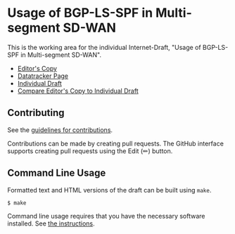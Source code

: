# Usage of BGP-LS-SPF in Multi-segment SD-WAN

This is the working area for the individual Internet-Draft, "Usage of BGP-LS-SPF in Multi-segment SD-WAN".

* [Editor's Copy](https://VMatrix1900.github.io/draft-lsvr-bgp-spf-for-sdwan/#go.draft-sheng-lsvr-bgp-spf-for-sdwan.html)
* [Datatracker Page](https://datatracker.ietf.org/doc/draft-sheng-lsvr-bgp-spf-for-sdwan)
* [Individual Draft](https://datatracker.ietf.org/doc/html/draft-sheng-lsvr-bgp-spf-for-sdwan)
* [Compare Editor's Copy to Individual Draft](https://VMatrix1900.github.io/draft-lsvr-bgp-spf-for-sdwan/#go.draft-sheng-lsvr-bgp-spf-for-sdwan.diff)


## Contributing

See the
[guidelines for contributions](https://github.com/VMatrix1900/draft-lsvr-bgp-spf-for-sdwan/blob/main/CONTRIBUTING.md).

Contributions can be made by creating pull requests.
The GitHub interface supports creating pull requests using the Edit (✏) button.


## Command Line Usage

Formatted text and HTML versions of the draft can be built using `make`.

```sh
$ make
```

Command line usage requires that you have the necessary software installed.  See
[the instructions](https://github.com/martinthomson/i-d-template/blob/main/doc/SETUP.md).

